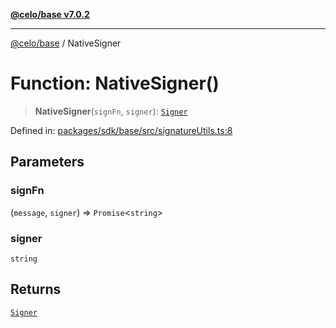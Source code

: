 [**@celo/base v7.0.2**](../README.md)

***

[@celo/base](../README.md) / NativeSigner

# Function: NativeSigner()

> **NativeSigner**(`signFn`, `signer`): [`Signer`](../interfaces/Signer.md)

Defined in: [packages/sdk/base/src/signatureUtils.ts:8](https://github.com/celo-org/developer-tooling/blob/master/packages/sdk/base/src/signatureUtils.ts#L8)

## Parameters

### signFn

(`message`, `signer`) => `Promise`\<`string`\>

### signer

`string`

## Returns

[`Signer`](../interfaces/Signer.md)

